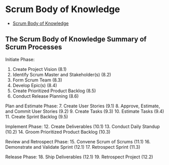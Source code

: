 # Scrum Body of Knowledge

* [Scrum Body of Knowledge](http://www.scrumstudy.com/SBOK/SCRUMstudy-SBOK-Guide-2013.pdf)

## The Scrum Body of Knowledge Summary of Scrum Processes

Initiate Phase: 
1. Create Project Vision (8.1)
2. Identify Scrum Master and Stakeholder(s) (8.2)
3. Form Scrum Team (8.3)
4. Develop Epic(s) (8.4)
5. Create Prioritized Product Backlog (8.5)
6. Conduct Release Planning (8.6)

Plan and Estimate Phase:
7. Create User Stories (9.1)
8. Approve, Estimate, and Commit User Stories (9.2)
9. Create Tasks (9.3)
10. Estimate Tasks (9.4)
11. Create Sprint Backlog (9.5)

Implement Phase:
12. Create Deliverables (10.1)
13. Conduct Daily Standup (10.2)
14. Groom Prioritized Product Backlog (10.3)

Review and Retrospect Phase:
15. Convene Scrum of Scrums (11.1)
16. Demonstrate and Validate Sprint (12.1)
17. Retrospect Sprint (11.3)

Release Phase:
18. Ship Deliverables (12.1)
19. Retrospect Project (12.2)
